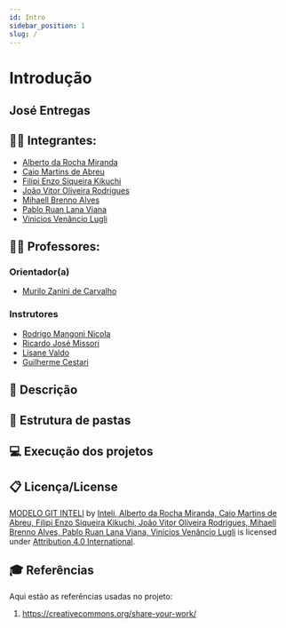 ```yaml
---
id: Intro
sidebar_position: 1
slug: /
---
```


# Introdução

## José Entregas 

## :student: Integrantes: 
- [Alberto da Rocha Miranda](https://www.linkedin.com/in/alberto-da-rocha-miranda-angrysine/)
- [Caio Martins de Abreu](https://www.linkedin.com/in/caio-m1849/)
- [Filipi Enzo Siqueira Kikuchi](https://www.linkedin.com/in/filipi-enzo-siqueira-kikuchi-1811a9213/)
- [João Vitor Oliveira Rodrigues](https://www.linkedin.com/in/jv-oliveira-rodrigues/)
- [Mihaell Brenno Alves](https://www.linkedin.com/in/mihaellalves/)
- [Pablo Ruan Lana Viana](https://www.linkedin.com/in/pablo-ruan-lana-viana/)
- [Vinicios Venâncio Lugli](https://www.linkedin.com/in/vinicioslugli/)

## :teacher: Professores:
### Orientador(a) 
- [Murilo Zanini de Carvalho](https://www.linkedin.com/in/murilo-zanini-de-carvalho-0980415b/)
### Instrutores
- [Rodrigo Mangoni Nicola](https://www.linkedin.com/in/rodrigo-mangoni-nicola-537027158/)
- [Ricardo José Missori](https://www.linkedin.com/in/ricardo-jos%C3%A9-missori/)
- [Lisane Valdo](https://www.linkedin.com/in/lisane-valdo/)
- [Guilherme Cestari](https://www.linkedin.com/in/gui-cestari/)

## 📝 Descrição

## 📁 Estrutura de pastas

## 💻 Execução dos projetos

## 📋 Licença/License

[MODELO GIT INTELI](https://github.com/Spidus/Teste_Final_1) by [Inteli, Alberto da Rocha Miranda, Caio Martins de Abreu, Filipi Enzo Siqueira Kikuchi, João Vitor Oliveira Rodrigues, Mihaell Brenno Alves, Pablo Ruan Lana Viana, Vinicios Venâncio Lugli](https://www.yggbrasil.com.br/vr) is licensed under [Attribution 4.0 International](http://creativecommons.org/licenses/by/4.0/?ref=chooser-v1).

## 🎓 Referências

Aqui estão as referências usadas no projeto:

1. <https://creativecommons.org/share-your-work/>
